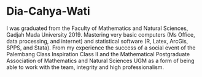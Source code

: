 # Dia-Cahya-Wati
I was graduated from the Faculty of Mathematics and Natural Sciences, Gadjah Mada University 2019. Mastering very basic computers (Ms Office, data processing, and internet) and statistical software (R, Latex, ArcGis, SPPS, and Stata). From my experience the success of a social event of the Palembang Class Inspiration Class II and the Mathematical Postgraduate Association of Mathematics and Natural Sciences UGM as a form of being able to work with the team, integrity and high professionalism.
